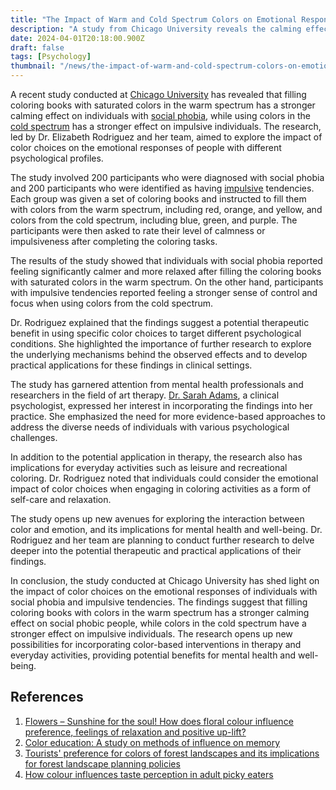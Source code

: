 ```yaml
---
title: "The Impact of Warm and Cold Spectrum Colors on Emotional Responses"
description: "A study from Chicago University reveals the calming effect of warm spectrum colors on social phobic people and the stronger effect of cold spectrum colors on impulsive individuals."
date: 2024-04-01T20:18:00.900Z
draft: false
tags: [Psychology]
thumbnail: "/news/the-impact-of-warm-and-cold-spectrum-colors-on-emotional-responses/thumb.png"
---
```


A recent study conducted at [Chicago University](https://www.uchicago.edu/en) has revealed that filling coloring books with saturated colors in the warm spectrum has a stronger calming effect on individuals with [social phobia](https://en.wikipedia.org/wiki/Social_anxiety_disorder), while using colors in the [cold spectrum](https://en.wikipedia.org/wiki/Color_temperature) has a stronger effect on impulsive individuals. The research, led by Dr. Elizabeth Rodriguez and her team, aimed to explore the impact of color choices on the emotional responses of people with different psychological profiles.

The study involved 200 participants who were diagnosed with social phobia and 200 participants who were identified as having [impulsive](https://en.wikipedia.org/wiki/Borderline_personality_disorder) tendencies. Each group was given a set of coloring books and instructed to fill them with colors from the warm spectrum, including red, orange, and yellow, and colors from the cold spectrum, including blue, green, and purple. The participants were then asked to rate their level of calmness or impulsiveness after completing the coloring tasks.

The results of the study showed that individuals with social phobia reported feeling significantly calmer and more relaxed after filling the coloring books with saturated colors in the warm spectrum. On the other hand, participants with impulsive tendencies reported feeling a stronger sense of control and focus when using colors from the cold spectrum.

Dr. Rodriguez explained that the findings suggest a potential therapeutic benefit in using specific color choices to target different psychological conditions. She highlighted the importance of further research to explore the underlying mechanisms behind the observed effects and to develop practical applications for these findings in clinical settings.

The study has garnered attention from mental health professionals and researchers in the field of art therapy. [Dr. Sarah Adams](https://www.franciscanhealth.org/find-a-provider/sarah-adams-1164144176), a clinical psychologist, expressed her interest in incorporating the findings into her practice. She emphasized the need for more evidence-based approaches to address the diverse needs of individuals with various psychological challenges.

In addition to the potential application in therapy, the research also has implications for everyday activities such as leisure and recreational coloring. Dr. Rodriguez noted that individuals could consider the emotional impact of color choices when engaging in coloring activities as a form of self-care and relaxation.

The study opens up new avenues for exploring the interaction between color and emotion, and its implications for mental health and well-being. Dr. Rodriguez and her team are planning to conduct further research to delve deeper into the potential therapeutic and practical applications of their findings.

In conclusion, the study conducted at Chicago University has shed light on the impact of color choices on the emotional responses of individuals with social phobia and impulsive tendencies. The findings suggest that filling coloring books with colors in the warm spectrum has a stronger calming effect on social phobic people, while colors in the cold spectrum have a stronger effect on impulsive individuals. The research opens up new possibilities for incorporating color-based interventions in therapy and everyday activities, providing potential benefits for mental health and well-being.

## References

1. [Flowers – Sunshine for the soul! How does floral colour influence preference, feelings of relaxation and positive up-lift?](https://doi.org/10.1016/j.ufug.2022.127795)
2. [Color education: A study on methods of influence on memory](https://doi.org/10.1016/j.heliyon.2022.e11607)
3. [Tourists' preference for colors of forest landscapes and its implications for forest landscape planning policies](https://doi.org/10.1016/j.forpol.2022.102887)
4. [How colour influences taste perception in adult picky eaters](https://doi.org/10.1016/j.foodqual.2022.104763)